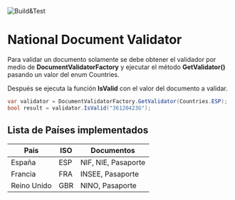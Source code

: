 ![Build&Test](https://github.com/adearriba/NationalDocumentValidator/workflows/Build&Test/badge.svg)

# National Document Validator
Para validar un documento solamente se debe obtener el validador por medio de **DocumentValidatorFactory** y ejecutar el método **GetValidator()** pasando un valor del enum Countries.

Después se ejecuta la función **IsValid** con el valor del documento a validar.

```csharp
var validator = DocumentValidatorFactory.GetValidator(Countries.ESP);
bool result = validator.IsValid("36120423G");
```
## Lista de Países implementados
Pais | ISO | Documentos
------------ | ------------- | -------------
España | ESP | NIF, NIE, Pasaporte
Francia | FRA | INSEE, Pasaporte
Reino Unido | GBR | NINO, Pasaporte

